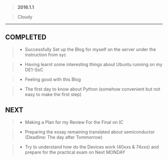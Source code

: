 > **2016.1.1**

> Cloudy


---

## COMPLETED

> + Successfully Set up the Blog for myself on the server under the instruction from syc

> + Having learnt some interesting things about Ubuntu running on my DE1-SoC 


> + Feeling good with this Blog

> + The first day to know about Python (somehow convenient but not easy to make the first step)

## NEXT

> + Making a Plan for my Review For the Final on IC

> + Preparing the essay remaining translated about semiconductor (Deadline: The day after Tommorrow)

> + Try to understand how do the Devices work (40xxs & 74xxs) and prepare for the practical exam on Next MONDAY

